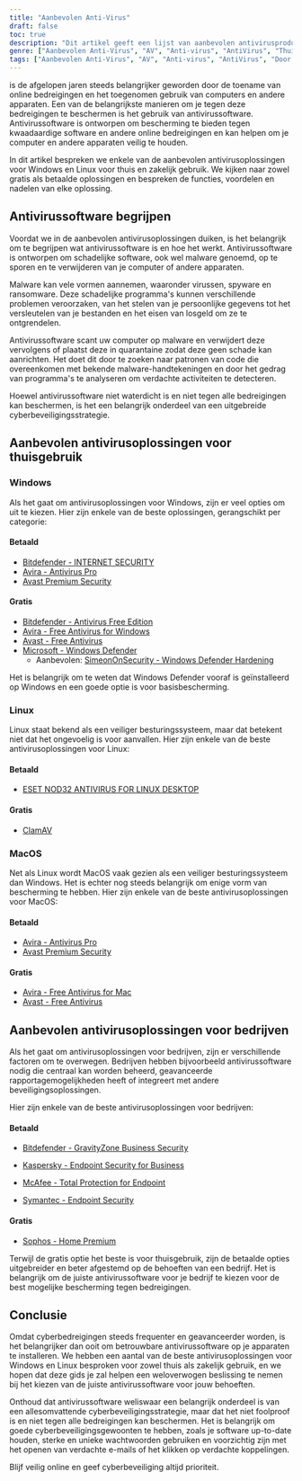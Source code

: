 ```yaml
---
title: "Aanbevolen Anti-Virus"
draft: false
toc: true
description: "Dit artikel geeft een lijst van aanbevolen antivirusproducten voor thuis en zakelijk gebruik, zoals gerangschikt door SimeonOnSecurity. De ranglijsten zijn gebaseerd op professionele meningen en tests tegen schadelijke samples, en hebben alleen betrekking op antivirusmogelijkheden, detectie, gebruikerservaring en prestaties. Windows-gebruikers kunnen kiezen uit zowel betaalde als gratis opties, terwijl Linux- en MacOS-gebruikers beperkte opties hebben, waarbij betaalde opties alleen beschikbaar zijn voor Linux. Merk op dat AV niet verplicht is op Linux of MacOS en dat het gebruik van een VPN of wachtwoordmanager die met de AV-suite wordt meegeleverd niet wordt aanbevolen. Het artikel geeft ook aanbevelingen voor VPN-providers. Aan aanbevelingen voor zakelijk gebruik wordt momenteel gewerkt."
genre: ["Aanbevolen Anti-Virus", "AV", "Anti-virus", "AntiVirus", "Thuisgebruik", "Zakelijk gebruik", "Windows", "Linux", "MacOS", "Cyberbeveiliging"]
tags: ["Aanbevolen Anti-Virus", "AV", "Anti-virus", "AntiVirus", "Door SimeonOnSecurity aanbevolen antivirusproducten", "VirusTotal", "AV-mogelijkheden", "detectie", "gebruikerservaring", "prestaties", "Windows", "Linux", "MacOS", "VPN", "wachtwoordmanager", "VPNS", "Thuisgebruik", "Betaald", "Gratis", "Bitdefender - INTERNETBEVEILIGING", "Avira - Antivirus Pro", "Avast Premium Beveiliging", "Bitdefender - Antivirus Gratis Editie", "Avira - Gratis antivirus voor Windows", "Avast - Gratis antivirus", "Microsoft - Windows Defender", "Windows Defender Hardening", "ESET NOD32", "ClamAV", "Avira - Gratis antivirus voor Mac", "Sophos", "Zakelijk gebruik", "Cyberbeveiliging"]
---
```

 is de afgelopen jaren steeds belangrijker geworden door de toename van online bedreigingen en het toegenomen gebruik van computers en andere apparaten. Een van de belangrijkste manieren om je tegen deze bedreigingen te beschermen is het gebruik van antivirussoftware. Antivirussoftware is ontworpen om bescherming te bieden tegen kwaadaardige software en andere online bedreigingen en kan helpen om je computer en andere apparaten veilig te houden.

In dit artikel bespreken we enkele van de aanbevolen antivirusoplossingen voor Windows en Linux voor thuis en zakelijk gebruik. We kijken naar zowel gratis als betaalde oplossingen en bespreken de functies, voordelen en nadelen van elke oplossing.

## Antivirussoftware begrijpen

Voordat we in de aanbevolen antivirusoplossingen duiken, is het belangrijk om te begrijpen wat antivirussoftware is en hoe het werkt. Antivirussoftware is ontworpen om schadelijke software, ook wel malware genoemd, op te sporen en te verwijderen van je computer of andere apparaten.

Malware kan vele vormen aannemen, waaronder virussen, spyware en ransomware. Deze schadelijke programma's kunnen verschillende problemen veroorzaken, van het stelen van je persoonlijke gegevens tot het versleutelen van je bestanden en het eisen van losgeld om ze te ontgrendelen.

Antivirussoftware scant uw computer op malware en verwijdert deze vervolgens of plaatst deze in quarantaine zodat deze geen schade kan aanrichten. Het doet dit door te zoeken naar patronen van code die overeenkomen met bekende malware-handtekeningen en door het gedrag van programma's te analyseren om verdachte activiteiten te detecteren.

Hoewel antivirussoftware niet waterdicht is en niet tegen alle bedreigingen kan beschermen, is het een belangrijk onderdeel van een uitgebreide cyberbeveiligingsstrategie.

## Aanbevolen antivirusoplossingen voor thuisgebruik

### Windows

Als het gaat om antivirusoplossingen voor Windows, zijn er veel opties om uit te kiezen. Hier zijn enkele van de beste oplossingen, gerangschikt per categorie:

#### Betaald

- [Bitdefender - INTERNET SECURITY](bitdefender.f9tmep.net/VmN5Ka)
- [Avira - Antivirus Pro](https://www.avira.com/en/antivirus-pro)
- [Avast Premium Security](https://amzn.to/2MA7jR2)

#### Gratis

- [Bitdefender - Antivirus Free Edition](bitdefender.f9tmep.net/1r7NMa)
- [Avira - Free Antivirus for Windows](https://www.avira.com/en/free-antivirus-windows)
- [Avast - Free Antivirus](https://www.avast.com/en-us/index)
- [Microsoft - Windows Defender](https://www.microsoft.com/en-us/windows/comprehensive-security)
  - Aanbevolen: [SimeonOnSecurity - Windows Defender Hardening](https://github.com/simeononsecurity/Windows-Defender-Hardening)


Het is belangrijk om te weten dat Windows Defender vooraf is geïnstalleerd op Windows en een goede optie is voor basisbescherming.

### Linux

Linux staat bekend als een veiliger besturingssysteem, maar dat betekent niet dat het ongevoelig is voor aanvallen. Hier zijn enkele van de beste antivirusoplossingen voor Linux:

#### Betaald

- [ESET NOD32 ANTIVIRUS FOR LINUX DESKTOP](https://www.eset.com/int/home/antivirus-linux)

#### Gratis

- [ClamAV](https://www.clamav.net/)

### MacOS

Net als Linux wordt MacOS vaak gezien als een veiliger besturingssysteem dan Windows. Het is echter nog steeds belangrijk om enige vorm van bescherming te hebben. Hier zijn enkele van de beste antivirusoplossingen voor MacOS:

#### Betaald

- [Avira - Antivirus Pro](https://www.avira.com/en/antivirus-pro)
- [Avast Premium Security](https://amzn.to/2MA7jR2)

#### Gratis

- [Avira - Free Antivirus for Mac](https://www.avira.com/en/free-antivirus-mac)
- [Avast - Free Antivirus](https://www.avast.com/en-us/index)

## Aanbevolen antivirusoplossingen voor bedrijven

Als het gaat om antivirusoplossingen voor bedrijven, zijn er verschillende factoren om te overwegen. Bedrijven hebben bijvoorbeeld antivirussoftware nodig die centraal kan worden beheerd, geavanceerde rapportagemogelijkheden heeft of integreert met andere beveiligingsoplossingen.

Hier zijn enkele van de beste antivirusoplossingen voor bedrijven:

#### Betaald

- [Bitdefender - GravityZone Business Security](bitdefender.f9tmep.net/ZQNAzQ)

- [Kaspersky - Endpoint Security for Business](https://www.kaspersky.com/small-to-medium-business-security/endpoint-security)

- [McAfee - Total Protection for Endpoint](https://www.mcafee.com/enterprise/en-us/products/total-protection-for-endpoint.html)

- [Symantec - Endpoint Security](https://www.symantec.com/products/endpoint-security)

#### Gratis

- [Sophos - Home Premium](https://home.sophos.com/)

Terwijl de gratis optie het beste is voor thuisgebruik, zijn de betaalde opties uitgebreider en beter afgestemd op de behoeften van een bedrijf. Het is belangrijk om de juiste antivirussoftware voor je bedrijf te kiezen voor de best mogelijke bescherming tegen bedreigingen.

## Conclusie

Omdat cyberbedreigingen steeds frequenter en geavanceerder worden, is het belangrijker dan ooit om betrouwbare antivirussoftware op je apparaten te installeren. We hebben een aantal van de beste antivirusoplossingen voor Windows en Linux besproken voor zowel thuis als zakelijk gebruik, en we hopen dat deze gids je zal helpen een weloverwogen beslissing te nemen bij het kiezen van de juiste antivirussoftware voor jouw behoeften.

Onthoud dat antivirussoftware weliswaar een belangrijk onderdeel is van een allesomvattende cyberbeveiligingsstrategie, maar dat het niet foolproof is en niet tegen alle bedreigingen kan beschermen. Het is belangrijk om goede cyberbeveiligingsgewoonten te hebben, zoals je software up-to-date houden, sterke en unieke wachtwoorden gebruiken en voorzichtig zijn met het openen van verdachte e-mails of het klikken op verdachte koppelingen.

Blijf veilig online en geef cyberbeveiliging altijd prioriteit.

